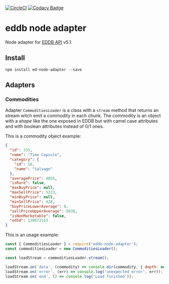 [![CircleCI](https://circleci.com/gh/carloscasalar/eddb-node-adapter.svg?style=svg)](https://circleci.com/gh/carloscasalar/eddb-node-adapter) [![Codacy Badge](https://api.codacy.com/project/badge/Grade/4c2d34ee7c47482d90c7e22d945a960a)](https://www.codacy.com/app/castillo.st/eddb-node-adapter?utm_source=github.com&amp;utm_medium=referral&amp;utm_content=carloscasalar/eddb-node-adapter&amp;utm_campaign=Badge_Grade)
# eddb node adapter 
Node adapter for [EDDB API](https://eddb.io/api) v5.1.

## Install

    npm install ed-node-adapter --save

## Adapters

### Commodities

Adapter `CommoditiesLoader` is a class with a `stream` method that returns an stream witch emit a commodity in each 
chunk. The commodity is an object with a _shape_ like the one exposed in EDDB but with camel case attributes and 
with boolean attributes instead of 0/1 ones.

This is a commodity object example:
```json
{
  "id": 335,
  "name": "Time Capsule",
  "category": {
    "id": 16,
    "name": "Salvage"
  },
  "averagePrice": 4055,
  "isRare": false,
  "maxBuyPrice": null,
  "maxSellPrice": 5223,
  "minBuyPrice": null,
  "minSellPrice": 428,
  "buyPriceLowerAverage": 0,
  "sellPriceUpperAverage": 5038,
  "isNonMarketable": false,
  "edId": 128672163
}
```

This is an usage example:
```javascript
const { CommoditiesLoader } = require('eddb-node-adapter');
const commoditiesLoader = new CommoditiesLoader();

const loadStream = commoditiesLoader.stream();

loadStream.on('data', (commodity) => console.dir(commodity, { depth: null, colors: true }));
loadStream.on('error', (err) => console.log('unexpected error', err));
loadStream.on('end', () => console.log('Load finished'));
```
 
